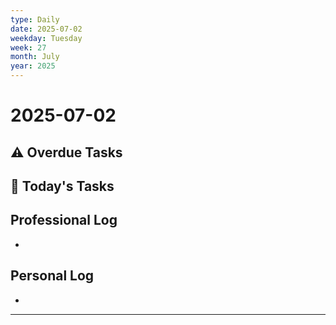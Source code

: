```yaml
---
type: Daily
date: 2025-07-02
weekday: Tuesday
week: 27
month: July
year: 2025
---
```


# 2025-07-02

## ⚠️ Overdue Tasks


## 📅 Today's Tasks


## Professional Log
- 

## Personal Log
- 

---
